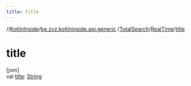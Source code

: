 ```yaml
---
title: title
---
```

//[KotlinInside](../../../../index.html)/[be.zvz.kotlininside.api.generic](../../index.html)
/[TotalSearch](../index.html)/[RealTime](index.html)/[title](title.html)

# title

[jvm]\
val [title](title.html): [String](https://kotlinlang.org/api/latest/jvm/stdlib/kotlin/-string/index.html)




